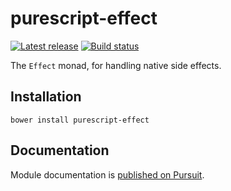 # purescript-effect

[![Latest release](http://img.shields.io/github/release/purescript/purescript-eff.svg)](https://github.com/purescript/purescript-effect/releases)
[![Build status](https://travis-ci.org/purescript/purescript-eff.svg?branch=master)](https://travis-ci.org/purescript/purescript-effect)

The `Effect` monad, for handling native side effects.

## Installation

```
bower install purescript-effect
```

## Documentation

Module documentation is [published on Pursuit](http://pursuit.purescript.org/packages/purescript-effect).
